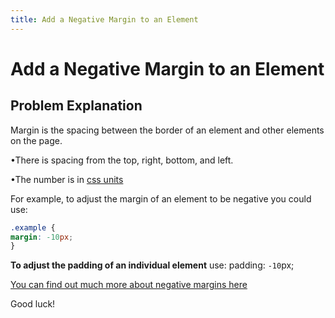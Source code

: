 ```yaml
---
title: Add a Negative Margin to an Element
---
```

# Add a Negative Margin to an Element

## Problem Explanation
Margin is the spacing between the border of an element and other elements on the page.
  
  •There is spacing from the top, right, bottom, and left. 

  •The number is in [css units](https://www.tutorialspoint.com/css/css_measurement_units.htm)
  
 For example, to adjust the margin of an element to be negative you could use:
 
```css
.example {
margin: -10px;
}
```

<b>To adjust the padding of an individual element</b> use:
padding: `-10`px;

[You can find out much more about negative margins here](https://www.smashingmagazine.com/2009/07/the-definitive-guide-to-using-negative-margins/)

Good luck!
